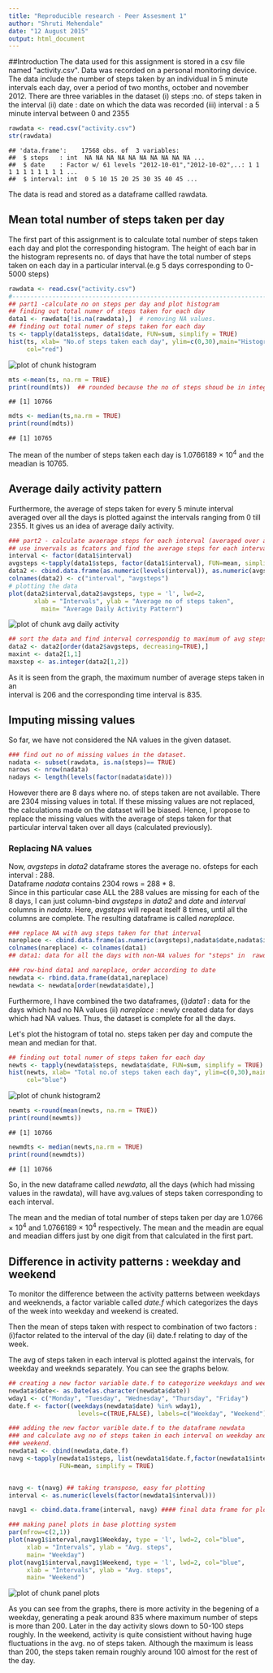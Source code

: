 ```yaml
---
title: "Reproducible research - Peer Assesment 1"
author: "Shruti Mehendale"
date: "12 August 2015"
output: html_document
---
```

##Introduction
The data used for this assignment is stored in a csv file named "activity.csv".
Data was recorded on a personal monitoring device. The data include the number
of steps taken by an individual in 5 minute intervals each day, over a period of
two months, october and november 2012. 
There are three variables in the dataset 
(i) steps :no. of steps taken in the interval
(ii) date : date on which the data was recorded
(iii) interval : a 5 minute interval between 0 and 2355


```r
rawdata <- read.csv("activity.csv")
str(rawdata)
```

```
## 'data.frame':	17568 obs. of  3 variables:
##  $ steps   : int  NA NA NA NA NA NA NA NA NA NA ...
##  $ date    : Factor w/ 61 levels "2012-10-01","2012-10-02",..: 1 1 1 1 1 1 1 1 1 1 ...
##  $ interval: int  0 5 10 15 20 25 30 35 40 45 ...
```

The data is read and stored as a dataframe callled rawdata.

## Mean total number of steps taken per day
The first part of this assignment is to calculate total number of steps taken 
each day and plot the corresponding histogram. The height of each bar in the 
histogram represents no. of days that have the total number of steps taken 
on each day in a particular interval.(e.g 5 days corresponding to 0-5000 steps) 



```r
rawdata <- read.csv("activity.csv")
#------------------------------------------------------------------------
## part1 -calculate no on steps per day and plot histogram
## finding out total numer of steps taken for each day
data1 <- rawdata[!is.na(rawdata),]  # removing NA values.
## finding out total numer of steps taken for each day
ts <- tapply(data1$steps, data1$date, FUN=sum, simplify = TRUE)
hist(ts, xlab= "No.of steps taken each day", ylim=c(0,30),main="Histogram", 
     col="red")
```

<img src="figure/histogram-1.png" title="plot of chunk histogram" alt="plot of chunk histogram" style="display: block; margin: auto;" />

```r
mts <-mean(ts, na.rm = TRUE) 
print(round(mts))  ## rounded because the no of steps shoud be in integer
```

```
## [1] 10766
```

```r
mdts <- median(ts,na.rm = TRUE)
print(round(mdts))
```

```
## [1] 10765
```


The mean of the number of steps taken each day is 1.0766189 &times; 10<sup>4</sup> and the meadian 
is 10765.

## Average daily activity pattern
Furthermore, the average of steps taken for every 5 minute interval averaged 
over all the days is plotted against the intervals ranging from 0 till 2355.
It gives us an idea of average daily activity.



```r
### part2 - calculate avaerage steps for each interval (averaged over all days) 
## use invervals as fcators and find the average steps for each interval
interval <- factor(data1$interval)
avgsteps <-tapply(data1$steps, factor(data1$interval), FUN=mean, simplify = TRUE)
data2 <- cbind.data.frame(as.numeric(levels(interval)), as.numeric(avgsteps))
colnames(data2) <- c("interval", "avgsteps")
# plotting the data 
plot(data2$interval,data2$avgsteps, type = 'l', lwd=2, 
       xlab = "Intervals", ylab = "Average no of steps taken",
         main= "Average Daily Activity Pattern")
```

<img src="figure/avg daily activity-1.png" title="plot of chunk avg daily activity" alt="plot of chunk avg daily activity" style="display: block; margin: auto;" />

```r
## sort the data and find interval correspondig to maximum of avg steps
data2 <- data2[order(data2$avgsteps, decreasing=TRUE),] 
maxint <- data2[1,1] 
maxstep <- as.integer(data2[1,2])
```

As it is seen from the graph, the maximum number of average steps taken in an  
interval is 206 and the corresponding time interval is 835. 

## Imputing missing values
So far, we have not considered the NA values in the given dataset.


```r
### find out no of missing values in the dataset.
nadata <- subset(rawdata, is.na(steps)== TRUE)
narows <- nrow(nadata)
nadays <- length(levels(factor(nadata$date)))
```
 However there are 8 days where no. of steps taken are not available. 
 There are 2304 missing values in total. If these missing values are not 
 replaced, the calculations made on the dataset will be biased. Hence, I propose
 to replace the missing values with the average of steps taken for that 
 particular interval taken over all days (calculated previously).
 
### Replacing NA values
Now, *avgsteps* in *data2* dataframe stores the average no. ofsteps for each 
interval : 288.     
Dataframe *nadata* contains 2304 rows = 288 * 8.   
Since in this particular case ALL the 288 values are missing for each of the 
8 days, I can just column-bind *avgsteps* in *data2* and *date* and 
*interval* columns in *nadata*. Here, *avgsteps* will repeat itself 8 times, 
until all the columns are complete. The resulting dataframe is called 
*nareplace*.  


```r
### replace NA with avg steps taken for that interval
nareplace <- cbind.data.frame(as.numeric(avgsteps),nadata$date,nadata$interval)
colnames(nareplace) <- colnames(data1)
## data1: data for all the days with non-NA values for "steps" in  rawdata.

### row-bind data1 and nareplace, order according to date
newdata <- rbind.data.frame(data1,nareplace)
newdata <- newdata[order(newdata$date),]
```
Furthermore, I have combined the two dataframes, (i)*data1* : data for the days
which had no NA values (ii) *nareplace* : newly created data for days which
had NA values. Thus, the dataset is complete for all the days.   

Let's plot the histogram of total no. steps taken per day and compute the 
mean and median for that.

```r
## finding out total numer of steps taken for each day
newts <- tapply(newdata$steps, newdata$date, FUN=sum, simplify = TRUE)
hist(newts, xlab= "Total no.of steps taken each day", ylim=c(0,30),main="Histogram", 
     col="blue")
```

<img src="figure/histogram2-1.png" title="plot of chunk histogram2" alt="plot of chunk histogram2" style="display: block; margin: auto;" />

```r
newmts <-round(mean(newts, na.rm = TRUE)) 
print(round(newmts))
```

```
## [1] 10766
```

```r
newmdts <- median(newts,na.rm = TRUE)
print(round(newmdts))
```

```
## [1] 10766
```
So, in the new dataframe called *newdata*, all the days (which had missing
values in the rawdata), will have avg.values of steps taken 
corresponding to each interval.

The mean  and the median of total number of steps taken per day are 
1.0766 &times; 10<sup>4</sup> and 1.0766189 &times; 10<sup>4</sup> respectively. The mean and the meadin are equal and 
meadian differs just by one digit from that calculated in the first part. 

## Difference in activity patterns : weekday and weekend

To monitor the difference between the activity patterns between weekdays and 
weeknends, a factor variable called *date.f* which categorizes the days of the 
week into weekday and weekend is created.  

Then the mean of steps taken with respect to combination of two factors : 
(i)factor related to the interval of the day (ii) date.f relating to day of the
week. 

The avg of steps taken in each interval is plotted against the intervals, for 
weekday and weeknds separately. You can see the graphs below.  


```r
## creating a new factor variable date.f to categorize weekdays and weekends 
newdata$date<- as.Date(as.character(newdata$date))
wday1 <- c("Monday", "Tuesday", "Wednesday", "Thursday", "Friday")
date.f <- factor((weekdays(newdata$date) %in% wday1), 
                   levels=c(TRUE,FALSE), labels=c("Weekday", "Weekend"))

### adding the new factor varible date.f to the dataframe newdata
### and calculate avg no of steps taken in each interval on weekday and on 
### weekend.
newdata1 <- cbind(newdata,date.f)
navg <-tapply(newdata1$steps, list(newdata1$date.f,factor(newdata1$interval)), 
              FUN=mean, simplify = TRUE)


navg <- t(navg) ## taking transpose, easy for plotting
interval <- as.numeric(levels(factor(newdata1$interval)))

navg1 <- cbind.data.frame(interval, navg) #### final data frame for plotting 

### making panel plots in base plotting system
par(mfrow=c(2,1))
plot(navg1$interval,navg1$Weekday, type = 'l', lwd=2, col="blue", 
     xlab = "Intervals", ylab = "Avg. steps",
     main= "Weekday")
plot(navg1$interval,navg1$Weekend, type = 'l', lwd=2, col="blue", 
     xlab = "Intervals", ylab = "Avg. steps",
     main= "Weekend")
```

<img src="figure/panel plots-1.png" title="plot of chunk panel plots" alt="plot of chunk panel plots" style="display: block; margin: auto;" />

As you can see from the graphs, there is more activity in the begening of a
weekday, generating a peak around 835 where maximum number of steps is more than
200. Later in the day activity slows down to 50-100 steps roughly. In the 
weekend, activity is quite consistient without having huge fluctuations in the 
avg. no of steps taken. Although the maximum is leass than 200, the steps taken
remain roughly around 100 almost for the rest of the day.
















